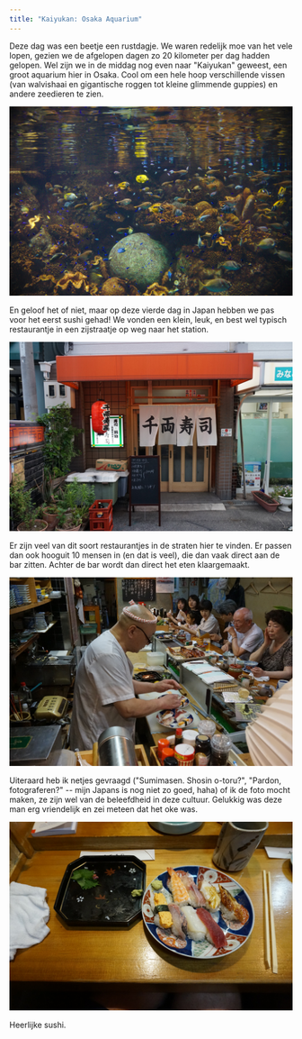 ```yaml
---
title: "Kaiyukan: Osaka Aquarium"
---
```



Deze dag was een beetje een rustdagje. We waren redelijk moe van het vele lopen, 
gezien we de afgelopen dagen zo 20 kilometer per dag hadden gelopen. Wel zijn we
in de middag nog even naar "Kaiyukan" geweest, een groot aquarium hier in Osaka. 
Cool om een hele hoop verschillende vissen (van walvishaai en gigantische roggen
tot kleine glimmende guppies) en andere zeedieren te zien.

![Mooie visjes](/images/day-04/20180518_0005.jpg)

En geloof het of niet, maar op deze vierde dag in Japan hebben we pas voor het
eerst sushi gehad! We vonden een klein, leuk, en best wel typisch restaurantje in
een zijstraatje op weg naar het station.

![Restaurantje](/images/day-04/20180518_0070.jpg)

Er zijn veel van dit soort restaurantjes in de straten hier te vinden. Er passen
dan ook hooguit 10 mensen in (en dat is veel), die dan vaak direct aan de bar 
zitten. Achter de bar wordt dan direct het eten klaargemaakt.

![De meesterchef die onze sushi klaarmaakt](/images/day-04/20180518_0074.jpg)

Uiteraard heb ik netjes gevraagd ("Sumimasen. Shosin o-toru?", "Pardon, 
fotograferen?" -- mijn Japans is nog niet zo goed, haha) of ik de foto mocht 
maken, ze zijn wel van de beleefdheid in deze cultuur. Gelukkig was deze man erg
vriendelijk en zei meteen dat het oke was.

![De sushi, een bord al leeg](/images/day-04/20180518_0076.jpg)

Heerlijke sushi.
